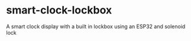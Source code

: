 # smart-clock-lockbox
A smart clock display with a built in lockbox using an ESP32 and solenoid lock
